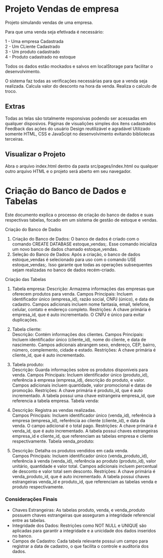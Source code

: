 # Projeto Vendas de empresa
Projeto simulando vendas de uma empresa.

Para que uma venda seja efetivada é necessário: 

1 - Uma empresa Cadastrada <br>
2 - Um CLiente Cadastrado <br>
3 - Um produto cadastrado <br>
4 - Produto cadastrado no estoque <br>

Todos os dados estão mockados e salvos em localStorage para facilitar o desenvolvimento.

O sistema faz todas as verificações necessárias para que a venda seja realizada. Calcula valor do desconto na hora da venda. Realiza o calculo de troco.

## Extras
Todas as telas são totalmente responsivas podendo ser acessadas em qualquer disposivos.
Páginas de visualições simples dos itens cadastrados
Feedback das ações do usuário
Design reutilizável e agradável
Utilizado somente HTML, CSS e JavaScipt no desenvolvimento evitando bibliotecas terceiras.

## Visualizar o Projeto
Abra o arquivo index.html dentro da pasta src/pages/index.html ou qualquer outro arquivo HTML e o projeto será aberto em seu navegador.

# Criação do Banco de Dados e Tabelas
Este documento explica o processo de criação do banco de dados e suas respectivas tabelas, focado em um sistema de gestão de estoque e vendas. 

Criação do Banco de Dados <br>
1. Criação do Banco de Dados: O banco de dados é criado com o comando CREATE DATABASE estoque_vendas;. Esse comando inicializa um novo banco de dados chamado estoque_vendas.
2. Seleção do Banco de Dados: Após a criação, o banco de dados estoque_vendas é selecionado para uso com o comando USE estoque_vendas;. Isso garante que todas as operações subsequentes sejam realizadas no banco de dados recém-criado.

Criação das Tabelas <br>
1. Tabela empresa:
Descrição: Armazena informações das empresas que oferecem produtos para venda.
Campos Principais: Incluem identificador único (empresa_id), razão social, CNPJ (único), e data de cadastro. Campos adicionais incluem nome fantasia, email, telefone, celular, contato e endereço completo.
Restrições: A chave primária é empresa_id, que é auto incrementado. O CNPJ é único para evitar duplicações.

2. Tabela cliente:<br>
Descrição: Contém informações dos clientes.
Campos Principais: Incluem identificador único (cliente_id), nome do cliente, e data de nascimento. Campos adicionais abrangem sexo, endereço, CEP, bairro, número, complemento, cidade e estado.
Restrições: A chave primária é cliente_id, que é auto incrementado.

3. Tabela produto:<br>
Descrição: Guarda informações sobre os produtos disponíveis para venda.
Campos Principais: Incluem identificador único (produto_id), referência à empresa (empresa_id), descrição do produto, e valor. Campos adicionais incluem quantidade, valor promocional e datas de promoção.
Restrições: A chave primária é produto_id, que é auto incrementado. A tabela possui uma chave estrangeira empresa_id, que referencia a tabela empresa.
Tabela venda:

4. Descrição: Registra as vendas realizadas.<br>
Campos Principais: Incluem identificador único (venda_id), referência à empresa (empresa_id), referência ao cliente (cliente_id), e data da venda. O campo adicional é o total pago.
Restrições: A chave primária é venda_id, que é auto incrementado. A tabela possui chaves estrangeiras empresa_id e cliente_id, que referenciam as tabelas empresa e cliente respectivamente.
Tabela venda_produto:

5. Descrição: Detalha os produtos vendidos em cada venda. <br>
Campos Principais: Incluem identificador único (venda_produto_id), referência à venda (venda_id), referência ao produto (produto_id), valor unitário, quantidade e valor total. Campos adicionais incluem percentual de desconto e valor total sem desconto.
Restrições: A chave primária é venda_produto_id, que é auto incrementado. A tabela possui chaves estrangeiras venda_id e produto_id, que referenciam as tabelas venda e produto respectivamente.

### Considerações Finais
- Chaves Estrangeiras: As tabelas produto, venda, e venda_produto possuem chaves estrangeiras que asseguram a integridade referencial entre as tabelas.
- Integridade dos Dados: Restrições como NOT NULL e UNIQUE são aplicadas para garantir a integridade e a unicidade dos dados inseridos no banco.
- Campos de Cadastro: Cada tabela relevante possui um campo para registrar a data de cadastro, o que facilita o controle e auditoria dos dados.
